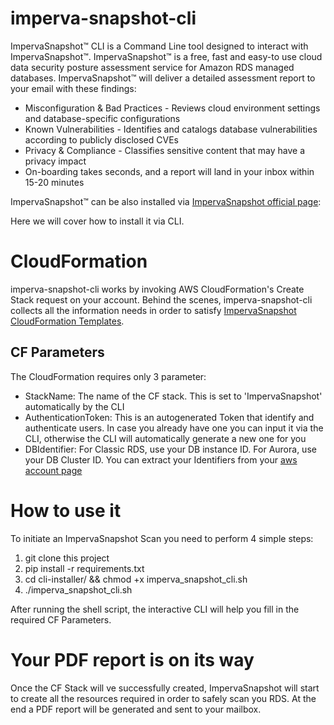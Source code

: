 # imperva-snapshot-cli

ImpervaSnapshot™ CLI is a Command Line tool designed to interact with ImpervaSnapshot™. 
ImpervaSnapshot™ is a free, fast and easy-to use cloud data security posture assessment service for Amazon RDS managed databases.
ImpervaSnapshot™ will deliver a detailed assessment report to your email with these findings:

- Misconfiguration & Bad Practices - Reviews cloud environment settings and database-specific configurations
- Known Vulnerabilities - Identifies and catalogs database vulnerabilities according to publicly disclosed CVEs
- Privacy & Compliance - Classifies sensitive content that may have a privacy impact
- On-boarding takes seconds, and a report will land in your inbox within 15-20 minutes

ImpervaSnapshot™ can be also installed via [ImpervaSnapshot official page](https://www.imperva.com/resources/free-cyber-security-testing-tools/imperva-snapshot-cloud-data-security-posture/): 

Here we will cover how to install it via CLI.

# CloudFormation
imperva-snapshot-cli works by invoking AWS CloudFormation's Create Stack request on your account.
Behind the scenes, imperva-snapshot-cli collects all the information needs in order to satisfy [ImpervaSnapshot CloudFormation Templates](https://labyrinth-cloudformation.s3.amazonaws.com/impervasnapshot-root-cf.yml).

## CF Parameters
The CloudFormation requires only 3 parameter:
- StackName: The name of the CF stack. This is set to 'ImpervaSnapshot' automatically by the CLI
- AuthenticationToken: This is an autogenerated Token that identify and authenticate users. In case you already have one you can input it via the CLI, otherwise the CLI will automatically generate a new one for you
- DBIdentifier: For Classic RDS, use your DB instance ID. For Aurora, use your DB Cluster ID. You can extract your Identifiers from your [aws account page](https://console.aws.amazon.com/rds/home?#databases)

# How to use it
To initiate an ImpervaSnapshot Scan you need to perform 4 simple steps:
1. git clone this project
2. pip install -r requirements.txt
3. cd cli-installer/ && chmod +x imperva_snapshot_cli.sh
4. ./imperva_snapshot_cli.sh

After running the shell script, the interactive CLI will help you fill in the required CF Parameters.

# Your PDF report is on its way
Once the CF Stack will ve successfully created, ImpervaSnapshot will start to create all the resources required in order to safely scan you RDS.
At the end a PDF report will be generated and sent to your mailbox.
